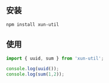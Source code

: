 ## 安装

```bash
npm install xun-util
```

## 使用

```javascript
import { uuid, sum } from 'xun-util';

console.log(uuid());
console.log(sum(1,2));
```